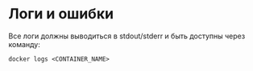 # Логи и ошибки

Все логи должны выводиться в stdout/stderr и быть доступны через команду:

```
docker logs <CONTAINER_NAME>
```

